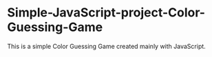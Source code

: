 # Simple-JavaScript-project-Color-Guessing-Game
This is a simple Color Guessing Game created mainly with JavaScript.
